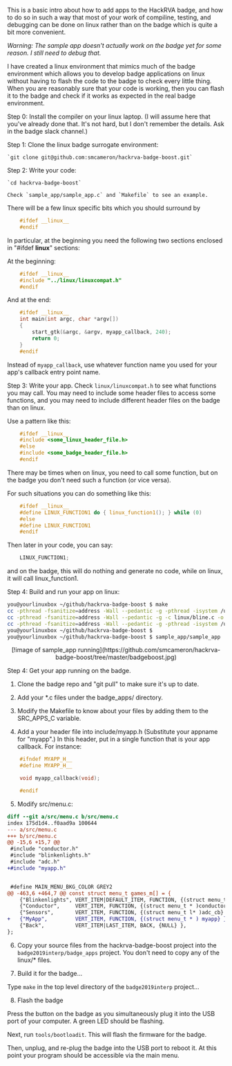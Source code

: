
This is a basic intro about how to add apps to the HackRVA badge, and how
to do so in such a way that most of your work of compiline, testing, and
debugging can be done on linux rather than on the badge which is quite a
bit more convenient.

*Warning:  The sample app doesn't actually work on the badge yet for some
reason.  I still need to debug that.*

I have created a linux environment
that mimics much of the badge environment which allows you to develop badge
applications on linux without having to flash the code to the badge to check
every little thing. When you are reasonably sure that your code is working,
then you can flash it to the badge and check if it works as expected in the
real badge environment.

Step 0: Install the compiler on your linux laptop. (I will assume here
that you've already done that.  It's not hard, but I don't remember the
details. Ask in the badge slack channel.)

Step 1: Clone the linux badge surrogate environment:

	`git clone git@github.com:smcameron/hackrva-badge-boost.git`

Step 2: Write your code:

	`cd hackrva-badge-boost`

	Check `sample_app/sample_app.c` and `Makefile` to see an example.

There will be a few linux specific bits which you should surround by

```c
	#ifdef __linux__
	#endif
```

In particular, at the beginning you need the following two sections
enclosed in "#ifdef __linux__" sections:

At the beginning:

```c
	#ifdef __linux__
	#include "../linux/linuxcompat.h"
	#endif
```

And at the end:

```c
	#ifdef __linux__
	int main(int argc, char *argv[])
	{
		start_gtk(&argc, &argv, myapp_callback, 240);
		return 0;
	}
	#endif
```

Instead of `myapp_callback`, use whatever function name you used
for your app's callback entry point name.

Step 3: Write your app.  Check `linux/linuxcompat.h` to see what functions
you may call.  You may need to include some header files to access some
functions, and you may need to include different header files on the badge
than on linux.

Use a pattern like this:

```c
	#ifdef __linux__
	#include <some_linux_header_file.h>
	#else
	#include <some_badge_header_file.h>
	#endif
```

There may be times when on linux, you need to call some function,
but on the badge you don't need such a function (or vice versa).

For such situations you can do something like this:

```c
	#ifdef __linux__
	#define LINUX_FUNCTION1 do { linux_function1(); } while (0)
	#else
	#define LINUX_FUNCTION1
	#endif
```

Then later in your code, you can say:

```c
	LINUX_FUNCTION1;
```

and on the badge, this will do nothing and generate no code, while on
linux, it will call linux_function1.


Step 4: Build and run your app on linux:

```bash
you@yourlinuxbox ~/github/hackrva-badge-boost $ make
cc -pthread -fsanitize=address -Wall --pedantic -g -pthread -isystem /usr/include/gtk-2.0 -isystem /usr/lib/x86_64-linux-gnu/gtk-2.0/include -isystem /usr/include/atk-1.0 -isystem /usr/include/cairo -isystem /usr/include/gdk-pixbuf-2.0 -isystem /usr/include/pango-1.0 -isystem /usr/include/gio-unix-2.0/ -isystem /usr/include/freetype2 -isystem /usr/include/glib-2.0 -isystem /usr/lib/x86_64-linux-gnu/glib-2.0/include -isystem /usr/include/pixman-1 -isystem /usr/include/libpng12 -isystem /usr/include/harfbuzz   -c -I linux linux/linuxcompat.c -o linux/linuxcompat.o
cc -pthread -fsanitize=address -Wall --pedantic -g -c linux/bline.c -o linux/bline.o
cc -pthread -fsanitize=address -Wall --pedantic -g -pthread -isystem /usr/include/gtk-2.0 -isystem /usr/lib/x86_64-linux-gnu/gtk-2.0/include -isystem /usr/include/atk-1.0 -isystem /usr/include/cairo -isystem /usr/include/gdk-pixbuf-2.0 -isystem /usr/include/pango-1.0 -isystem /usr/include/gio-unix-2.0/ -isystem /usr/include/freetype2 -isystem /usr/include/glib-2.0 -isystem /usr/lib/x86_64-linux-gnu/glib-2.0/include -isystem /usr/include/pixman-1 -isystem /usr/include/libpng12 -isystem /usr/include/harfbuzz   linux/linuxcompat.o linux/bline.o -o sample_app/sample_app sample_app/sample_app.c -lgtk-x11-2.0 -lgdk-x11-2.0 -latk-1.0 -lgio-2.0 -lpangoft2-1.0 -lpangocairo-1.0 -lgdk_pixbuf-2.0 -lcairo -lpango-1.0 -lfontconfig -lgobject-2.0 -lglib-2.0 -lfreetype   -pthread -lgthread-2.0 -lglib-2.0
you@yourlinuxbox ~/github/hackrva-badge-boost $
you@yourlinuxbox ~/github/hackrva-badge-boost $ sample_app/sample_app
````

<p style="text-align: center;">
[!image of sample_app running](https://github.com/smcameron/hackrva-badge-boost/tree/master/badgeboost.jpg)
</p>


Step 4:  Get your app running on the badge.

1. Clone the badge repo and "git pull" to make sure it's up to date.

2. Add your \*.c files under the badge_apps/ directory.

3. Modify the Makefile to know about your files by adding them
   to the SRC_APPS_C variable.

4. Add a your header file into include/myapp.h (Substitute your appname for "myapp".)
In this header, put in a single function that is your app callback.  For instance:

```c
	#ifndef MYAPP_H__
	#define MYAPP_H__

	void myapp_callback(void);

	#endif
```

5. Modify src/menu.c:

```diff
diff --git a/src/menu.c b/src/menu.c
index 175d1d4..f0aad9a 100644
--- a/src/menu.c
+++ b/src/menu.c
@@ -15,6 +15,7 @@
 #include "conductor.h"
 #include "blinkenlights.h"
 #include "adc.h"
+#include "myapp.h"


 #define MAIN_MENU_BKG_COLOR GREY2
@@ -463,6 +464,7 @@ const struct menu_t games_m[] = {
    {"Blinkenlights", VERT_ITEM|DEFAULT_ITEM, FUNCTION, {(struct menu_t *)blinkenlights_cb}}, // Set other badges LED
    {"Conductor",     VERT_ITEM, FUNCTION, {(struct menu_t * )conductor_cb}}, // Tell other badges to play notes
    {"Sensors",       VERT_ITEM, FUNCTION, {(struct menu_t l* )adc_cb} },
+   {"MyApp",         VERT_ITEM, FUNCTION, {(struct menu_t * ) myapp} },
    {"Back",          VERT_ITEM|LAST_ITEM, BACK, {NULL} },
};
```

6. Copy your source files from the hackrva-badge-boost project into the `badge2019interp/badge_apps` project.
You don't need to copy any of the linux/\* files.

7. Build it for the badge...

Type `make` in the top level directory of the `badge2019interp` project...

8. Flash the badge

Press the button on the badge as you simultaneously plug it into the USB port
of your computer.  A green LED should be flashing.

Next, run `tools/bootloadit`. This will flash the firmware for the badge.

Then, unplug, and re-plug the badge into the USB port to reboot it.
At this point your program should be accessible via the main menu.

